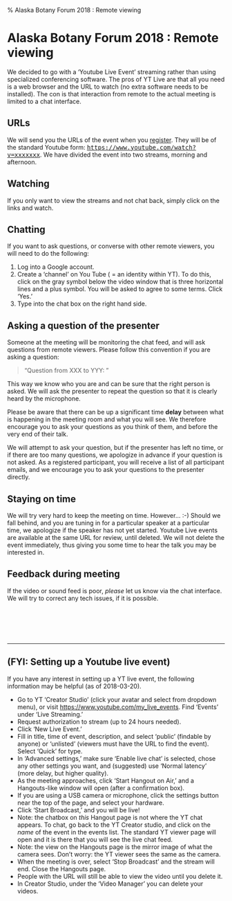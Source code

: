 % Alaska Botany Forum 2018 : Remote viewing

# Alaska Botany Forum 2018 : Remote viewing

We decided to go with a ‘Youtube Live Event’ streaming rather than
using specialized conferencing software. The pros of YT Live are that
all you need is a web browser and the URL to watch (no extra software
needs to be installed). The con is that interaction from remote to the
actual meeting is limited to a chat interface.

## URLs

We will send you the URLs of the event when you
[register](akbf2018.html#register). They will be of the standard
Youtube form: <tt>https://www.youtube.com/watch?v=xxxxxxx</tt>. We have divided the event into two streams, morning and afternoon.

## Watching

If you only want to view the streams and not chat back, simply click on the
links and watch.

## Chatting

If you want to ask questions, or converse with other remote viewers, you will need to do the following:

 1. Log into a Google account.
 2. Create a ‘channel’ on You Tube ( = an identity within YT). To do
    this, click on the gray symbol below the video window that is three
    horizontal lines and a plus symbol. You will be asked to agree to
    some terms. Click ‘Yes.’
 3. Type into the chat box on the right hand side.

## Asking a question of the presenter

Someone at the meeting will be monitoring the chat feed, and will ask
questions from remote viewers.  Please follow this convention if you
are asking a question:

> “Question from XXX to YYY: <your questions>”

This way we know who you are and can be sure that the right person is
asked. We will ask the presenter to repeat the question so that it is
clearly heard by the microphone. 

Please be aware that there can be up a significant time **delay**
between what is happening in the meeting room and what you will
see. We therefore encourage you to ask your questions as you think of
them, and before the very end of their talk.

We will attempt to ask your question, but if the presenter has left no
time, or if there are too many questions, we apologize in advance if
your question is not asked. As a registered participant, you will
receive a list of all participant emails, and we encourage you to ask
your questions to the presenter directly.

## Staying on time

We will try very hard to keep the meeting on time. However... :-)
Should we fall behind, and you are tuning in for a particular speaker
at a particular time, we apologize if the speaker has not yet started.
Youtube Live events are available at the same URL for review, until
deleted. We will not delete the event immediately, thus giving you
some time to hear the talk you may be interested in.

## Feedback during meeting

If the video or sound feed is poor, _please_ let us know via the chat
interface. We will try to correct any tech issues, if it is possible.

<br/><br/><br/><br/>

----

## (FYI: Setting up a Youtube live event)

If you have any interest in setting up a YT live event, the following
information may be helpful (as of 2018-03-20).

 * Go to YT ‘Creator Studio’ (click your avatar and select from dropdown
   menu), or visit <https://www.youtube.com/my_live_events>. Find
   ‘Events’ under ‘Live Streaming.’
 * Request authorization to stream (up to 24 hours needed).
 * Click ‘New Live Event.’
 * Fill in title, time of event, description, and select ‘public’
   (findable by anyone) or ‘unlisted’ (viewers must have the URL to
   find the event). Select ‘Quick’ for type.
 * In ‘Advanced settings,’ make sure ‘Enable live chat’ is selected,
   chose any other settings you want, and (suggested) use ‘Normal
   latency’ (more delay, but higher quality).
 * As the meeting approaches, click ‘Start Hangout on Air,’ and a
   Hangouts-like window will open (after a confirmation box).
 * If you are using a USB camera or microphone, click the settings
   button near the top of the page, and select your hardware.
 * Click ‘Start Broadcast,’ and you will be live!
 * Note: the chatbox on _this_ Hangout page is not where the YT chat
   appears. To chat, go back to the YT Creator studio, and click on
   the _name_ of the event in the events list. The standard YT viewer
   page will open and it is there that you will see the live chat
   feed.
 * Note: the view on the Hangouts page is the mirror image of what the
   camera sees. Don’t worry: the YT viewer sees the same as the camera. 
 * When the meeting is over, select ‘Stop Broadcast’ and the stream
   will end. Close the Hangouts page.
 * People with the URL will still be able to view the video until you delete it.
 * In Creator Studio, under the ‘Video Manager’ you can delete your videos.
